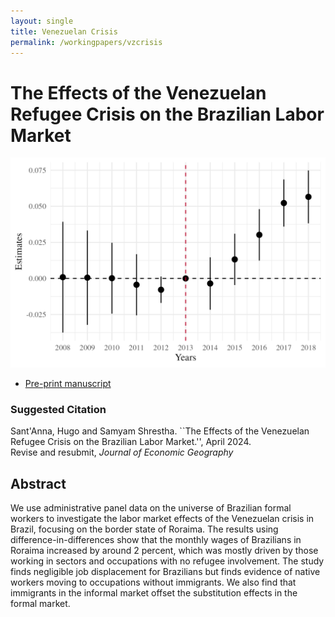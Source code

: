 ```yaml
---
layout: single
title: Venezuelan Crisis
permalink: /workingpapers/vzcrisis
---
```


# The Effects of the Venezuelan Refugee Crisis on the Brazilian Labor Market

![log hourly wages](/assets/images/fig_main_logwage.png)

- <a href="https://arxiv.org/pdf/2302.04201" target="_blank">Pre-print manuscript</a>

### Suggested Citation
Sant'Anna, Hugo and Samyam Shrestha. ``The Effects of the Venezuelan Refugee Crisis on the Brazilian Labor Market.'', April 2024. <br /> Revise and resubmit, *Journal of Economic Geography*

## Abstract
We use administrative panel data on the universe of Brazilian formal workers to investigate the labor market effects of the Venezuelan crisis in Brazil, focusing on the border state of Roraima. The results using difference-in-differences show that the monthly wages of Brazilians in Roraima increased by around 2 percent, which was mostly driven by those working in sectors and occupations with no refugee involvement. The study finds negligible job displacement for Brazilians but finds evidence of native workers moving to occupations without immigrants. We also find that immigrants in the informal market offset the substitution effects in the formal market.
